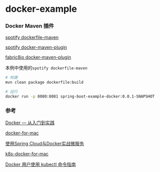 # docker-example

### Docker Maven 插件

[spotify dockerfile-maven](https://github.com/spotify/dockerfile-maven)

[spotify docker-maven-plugin](https://github.com/spotify/docker-maven-plugin)

[fabric8io docker-maven-plugin](https://github.com/fabric8io/docker-maven-plugin)

本例中使用的`spotify dockerfile-maven`

```bash
# 构建
mvn clean package dockerfile:build

# 运行
docker run -p 8080:8081 spring-boot-example-docker:0.0.1-SNAPSHOT
```

### 参考
[Docker — 从入门到实践](https://yeasy.gitbooks.io/docker_practice/)

[docker-for-mac](https://docs.docker.com/docker-for-mac/)

[使用Spring Cloud与Docker实战微服务](https://eacdy.gitbooks.io/spring-cloud-book/content/)

[k8s-docker-for-mac](https://github.com/maguowei/k8s-docker-for-mac)

[Docker 用户使用 kubectl 命令指南](https://kubernetes.io/zh/docs/user-guide/docker-cli-to-kubectl/)
